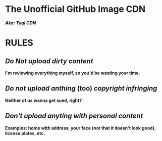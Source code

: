 # The Unofficial GitHub Image CDN
***Aka: TugI CDN***

# RULES

## *Do Not upload dirty content*
**I'm reviewing everything myself, so you'd be wasting your time.**

## *Do not upload anthing* (too) *copyright infringing*
 **Neither of us wanna get sued, right?**
## *Don't upload anyting with personal content*
**Examples: home with address, your face (not that it doesn't look good), license plates, etc.**

